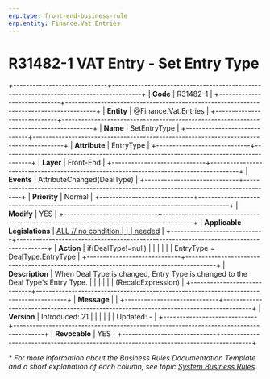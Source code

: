 ```yaml
---
erp.type: front-end-business-rule
erp.entity: Finance.Vat.Entries
---
```


# R31482-1 VAT Entry - Set Entry Type
+-----------------------------+---------------------------------------------------------------------------------------+
| **Code**                    | R31482-1                                                                              |
+-----------------------------+---------------------------------------------------------------------------------------+
| **Entity**                  | @Finance.Vat.Entries                                                                              |
+-----------------------------+---------------------------------------------------------------------------------------+
| **Name**                    | SetEntryType                                                                          |
+-----------------------------+---------------------------------------------------------------------------------------+
| **Attribute**               | EntryType                                                                             |
+-----------------------------+---------------------------------------------------------------------------------------+
| **Layer**                   | Front-End                                                                             |
+-----------------------------+---------------------------------------------------------------------------------------+
| **Events**                  | AttributeChanged(DealType)                                                            |
+-----------------------------+---------------------------------------------------------------------------------------+
| **Priority**                | Normal                                                                                |
+-----------------------------+---------------------------------------------------------------------------------------+
| **Modify**                  | YES                                                                                   |
+-----------------------------+---------------------------------------------------------------------------------------+
| **Applicable Legislations** | [ALL // no condition                                                                  |
|                             | needed](https://confluence.erp.net/display/techdoc/Country+Specific+Functionality)    |
+-----------------------------+---------------------------------------------------------------------------------------+
| **Action**                  | if(DealType!=null)                                                                    |
|                             |                                                                                       |
|                             | EntryType = DealType.EntryType                                                        |
+-----------------------------+---------------------------------------------------------------------------------------+
| **Description**             | When Deal Type is changed, Entry Type is changed to the Deal Type\'s Entry Type.      |
|                             |                                                                                       |
|                             | (RecalcExpression)                                                                    |
+-----------------------------+---------------------------------------------------------------------------------------+
| **Message**                 |                                                                                       |
+-----------------------------+---------------------------------------------------------------------------------------+
| **Version**                 | Introduced: 21                                                                        |
|                             |                                                                                       |
|                             | Updated: -                                                                            |
+-----------------------------+---------------------------------------------------------------------------------------+
| **Revocable**               | YES                                                                                   |
+-----------------------------+---------------------------------------------------------------------------------------+

*\* For more information about the Business Rules Documentation Template and a short explanation of each column, see
topic [System Business Rules](../templates/template-description-system-business-rules.md).*

  

  

